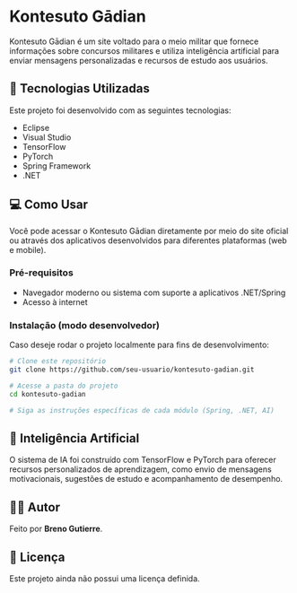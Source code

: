 # Kontesuto Gādian

Kontesuto Gādian é um site voltado para o meio militar que fornece informações sobre concursos militares e utiliza inteligência artificial para enviar mensagens personalizadas e recursos de estudo aos usuários.

## 🚀 Tecnologias Utilizadas

Este projeto foi desenvolvido com as seguintes tecnologias:

- Eclipse  
- Visual Studio  
- TensorFlow  
- PyTorch  
- Spring Framework  
- .NET  

## 💻 Como Usar

Você pode acessar o Kontesuto Gādian diretamente por meio do site oficial ou através dos aplicativos desenvolvidos para diferentes plataformas (web e mobile).

### Pré-requisitos

- Navegador moderno ou sistema com suporte a aplicativos .NET/Spring
- Acesso à internet

### Instalação (modo desenvolvedor)

Caso deseje rodar o projeto localmente para fins de desenvolvimento:

```bash
# Clone este repositório
git clone https://github.com/seu-usuario/kontesuto-gadian.git

# Acesse a pasta do projeto
cd kontesuto-gadian

# Siga as instruções específicas de cada módulo (Spring, .NET, AI)
```

## 🤖 Inteligência Artificial

O sistema de IA foi construído com TensorFlow e PyTorch para oferecer recursos personalizados de aprendizagem, como envio de mensagens motivacionais, sugestões de estudo e acompanhamento de desempenho.

## 🧑‍💻 Autor

Feito por **Breno Gutierre**.

## 📄 Licença

Este projeto ainda não possui uma licença definida.
